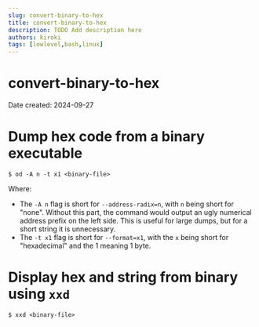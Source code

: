 ```yaml
---
slug: convert-binary-to-hex
title: convert-binary-to-hex
description: TODO Add description here
authors: kiroki
tags: [lowlevel,bash,linux]
---
```


# convert-binary-to-hex

Date created: 2024-09-27

# Dump hex code from a binary executable

```shell-session
$ od -A n -t x1 <binary-file>
```
Where:
- The `-A n` flag is short for `--address-radix=n`, with `n` being short for
  "none". Without this part, the command would output an ugly numerical address
  prefix on the left side. This is useful for large dumps, but for a short
  string it is unnecessary.
- The `-t x1` flag is short for `--format=x1`, with the `x` being short for
  "hexadecimal" and the 1 meaning 1 byte.

# Display hex and string from binary using `xxd`

```shell-session
$ xxd <binary-file>
```
